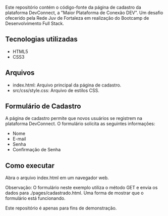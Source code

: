 Este repositório contém o código-fonte da página de cadastro da plataforma DevConnect, a "Maior Plataforma de Conexão DEV". Um desafio ofecerido pela Rede Juv de Fortaleza em realização do Bootcamp de Desenvolvimento Full Stack.

## Tecnologias utilizadas
- HTML5
- CSS3

## Arquivos
- index.html: Arquivo principal da página de cadastro.
- src/css/style.css: Arquivo de estilos CSS.

## Formulário de Cadastro
A página de cadastro permite que novos usuários se registrem na plataforma DevConnect. O formulário solicita as seguintes informações:

- Nome
- E-mail
- Senha
- Confirmação de Senha

## Como executar
Abra o arquivo index.html em um navegador web.

Observação:
O formulário neste exemplo utiliza o método GET e envia os dados para ./pages/cadastrado.html. Uma forma de mostrar que o formulário está funcionando.

Este repositório é apenas para fins de demonstração.
